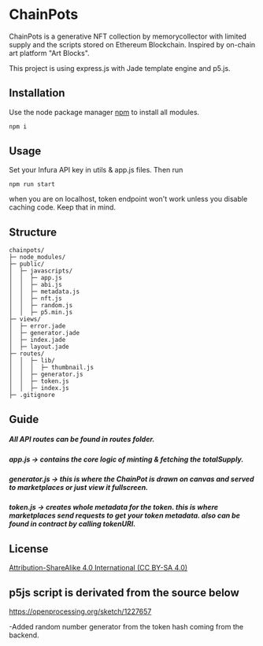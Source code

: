# ChainPots

ChainPots is a generative NFT collection by memorycollector with limited supply and the scripts stored on Ethereum Blockchain. Inspired by on-chain art platform "Art Blocks".


This project is using express.js with Jade template engine and p5.js.

## Installation

Use the node package manager [npm](https://nodejs.org/en/) to install all modules.

```bash
npm i
```

## Usage

Set your Infura API key in utils & app.js files.
Then run
```node
npm run start
```

when you are on localhost, token endpoint won't work unless you disable caching code. Keep that in mind.



## Structure

```
chainpots/
├─ node_modules/
├─ public/
│  ├─ javascripts/
│  │  ├─ app.js
│  │  ├─ abi.js
│  │  ├─ metadata.js
│  │  ├─ nft.js
│  │  ├─ random.js
│  │  ├─ p5.min.js
├─ views/
│  ├─ error.jade
│  ├─ generator.jade
│  ├─ index.jade
│  ├─ layout.jade
├─ routes/
│  │  ├─ lib/
│  │  │  ├─ thumbnail.js
│  │  ├─ generator.js
│  │  ├─ token.js
│  │  ├─ index.js
├─ .gitignore
```

## Guide
##### All API routes can be found in routes folder.
##### app.js -> contains the core logic of minting & fetching the totalSupply.
##### generator.js -> this is where the ChainPot is drawn on canvas and served to marketplaces or just view it fullscreen.
##### token.js -> creates whole metadata for the token. this is where marketplaces send requests to get your token metadata. also can be found in contract by calling tokenURI.


## License
[Attribution-ShareAlike 4.0 International (CC BY-SA 4.0)](https://creativecommons.org/licenses/by-sa/4.0/)

## p5js script is derivated from the source below
https://openprocessing.org/sketch/1227657

-Added random number generator from the token hash coming from the backend.


